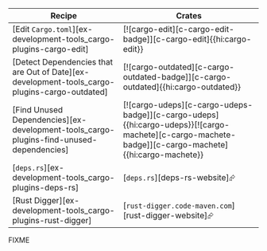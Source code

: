 | Recipe | Crates |
|--------|--------|
| [Edit `Cargo.toml`][ex-development-tools_cargo-plugins-cargo-edit] | [![cargo-edit][c-cargo-edit-badge]][c-cargo-edit]{{hi:cargo-edit}} |
| [Detect Dependencies that are Out of Date][ex-development-tools_cargo-plugins-cargo-outdated] | [![cargo-outdated][c-cargo-outdated-badge]][c-cargo-outdated]{{hi:cargo-outdated}} |
| [Find Unused Dependencies][ex-development-tools_cargo-plugins-find-unused-dependencies] | [![cargo-udeps][c-cargo-udeps-badge]][c-cargo-udeps]{{hi:cargo-udeps}}[![cargo-machete][c-cargo-machete-badge]][c-cargo-machete]{{hi:cargo-machete}} |
| [`deps.rs`][ex-development-tools_cargo-plugins-deps-rs] | [`deps.rs`][deps-rs-website]⮳ |
| [Rust Digger][ex-development-tools_cargo-plugins-rust-digger] | [`rust-digger.code-maven.com`][rust-digger-website]⮳ |

<div class="hidden">
FIXME
</div>
